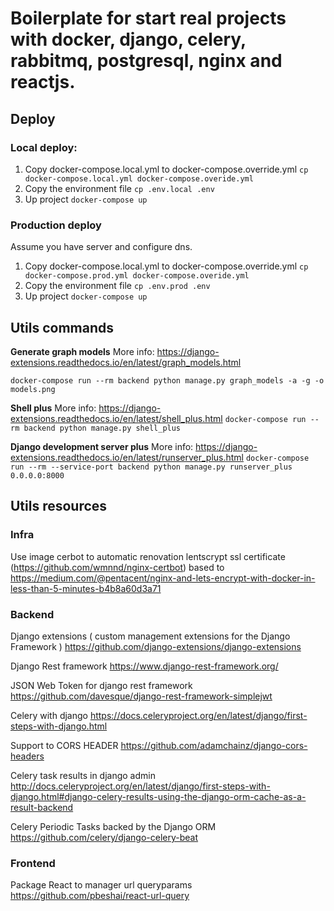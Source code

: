 # Boilerplate for start real projects with docker, django, celery, rabbitmq, postgresql, nginx and reactjs.

## Deploy

### Local deploy:

1. Copy docker-compose.local.yml to docker-compose.override.yml
   `cp docker-compose.local.yml docker-compose.overide.yml`
2. Copy the environment file
   `cp .env.local .env`
3. Up project
   `docker-compose up`

### Production deploy

Assume you have server and configure dns.

1. Copy docker-compose.local.yml to docker-compose.override.yml
   `cp docker-compose.prod.yml docker-compose.overide.yml`
2. Copy the environment file
   `cp .env.prod .env`
3. Up project
   `docker-compose up`

## Utils commands

**Generate graph models**
More info: https://django-extensions.readthedocs.io/en/latest/graph_models.html

`docker-compose run --rm backend python manage.py graph_models -a -g -o models.png`

**Shell plus**
More info: https://django-extensions.readthedocs.io/en/latest/shell_plus.html
`docker-compose run --rm backend python manage.py shell_plus`

**Django development server plus**
More info: https://django-extensions.readthedocs.io/en/latest/runserver_plus.html
`docker-compose run --rm --service-port backend python manage.py runserver_plus 0.0.0.0:8000`

## Utils resources

### Infra

Use image cerbot to automatic renovation lentscrypt ssl certificate (https://github.com/wmnnd/nginx-certbot) based to https://medium.com/@pentacent/nginx-and-lets-encrypt-with-docker-in-less-than-5-minutes-b4b8a60d3a71

### Backend

Django extensions ( custom management extensions for the Django Framework )
https://github.com/django-extensions/django-extensions

Django Rest framework
https://www.django-rest-framework.org/

JSON Web Token for django rest framework
https://github.com/davesque/django-rest-framework-simplejwt

Celery with django
https://docs.celeryproject.org/en/latest/django/first-steps-with-django.html

Support to CORS HEADER
https://github.com/adamchainz/django-cors-headers

Celery task results in django admin
http://docs.celeryproject.org/en/latest/django/first-steps-with-django.html#django-celery-results-using-the-django-orm-cache-as-a-result-backend

Celery Periodic Tasks backed by the Django ORM
https://github.com/celery/django-celery-beat

### Frontend

Package React to manager url queryparams
https://github.com/pbeshai/react-url-query
